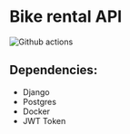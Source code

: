 # Bike rental API

<picture>
  <img alt="Github actions" src="https://github.com/mpushki/bike_rental/actions/workflows/lint.yml/badge.svg">
</picture>

## Dependencies:
 - Django
 - Postgres
 - Docker
 - JWT Token
